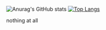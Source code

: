 ![Anurag's GitHub stats](https://github-readme-stats.vercel.app/api?username=bertolima&show_icons=true&theme=radical)
[![Top Langs](https://github-readme-stats.vercel.app/api/top-langs/?username=bertolima)](https://github.com/anuraghazra/github-readme-stats)

nothing at all 
